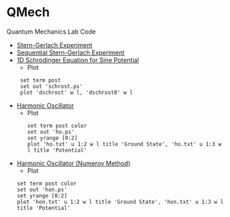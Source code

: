 # QMech
Quantum Mechanics Lab Code

- [Stern-Gerlach Experiment](./deflstern.f)
- [Sequential Stern-Gerlach Experiment](./seqstern.f)
- [1D Schrodinger Equation for Sine Potential](./schrost.f)
  - Plot
  ```gnuplot
   set term post
   set out 'schrost.ps'
   plot 'dschrost' w l, 'dschrost0' w l
  ```
- [Harmonic Oscillator](./ho.f)
  - Plot
    ```gnuplot
    set term post color
    set out 'ho.ps'
    set yrange [0:2]
    plot 'ho.txt' u 1:2 w l title 'Ground State', 'ho.txt' u 1:3 w l title 'Potential'
    ```
- [Harmonic Oscillator (Numerov Method)](./hon.f)
  - Plot
  ```gnuplot
  set term post color
  set out 'hon.ps'
  set yrange [0:2]
  plot 'hon.txt' u 1:2 w l title 'Ground State', 'hon.txt' u 1:3 w l title 'Potential'
  ```

